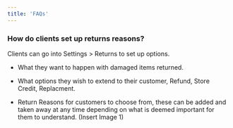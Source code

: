 ```yaml
---
title: 'FAQs'
---
```

### How do clients set up returns reasons?

Clients can go into Settings > Returns to set up options. 

- What they want to happen with damaged items returned.

- What options they wish to extend to their customer, Refund, Store Credit, Replacment.

- Return Reasons for customers to choose from, these can be added and taken away at any time depending on what is deemed important for them to understand.
(Insert Image 1)